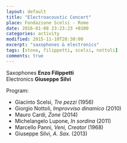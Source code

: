 ```yaml
---
layout: default
title: "Electroacoustic Concert"
place: Fondazione Scelsi - Rome
date: 2016-01-08 23:23:23 +0100
categories: activity
modified: 2015-11-10T20:30:00
excerpt: "saxophones & electronics"
tags: [stone, filippetti, scelsi, nottoli]
comments: true
---
```


Saxophones **Enzo Filippetti**   
Electronics **Giuseppe Silvi**

Program:   

- Giacinto Scelsi, *Tre pezzi* (1956)
- Giorgio Nottoli, *Improvviso dinamico* (2010)
- Mauro Cardi, *Zone* (2014)
- Michelangelo Lupone, *In sordina* (2011)
- Marcello Panni, *Veni, Creator* (1968)
- Giuseppe Silvi, *A. Sax.* (2013)
